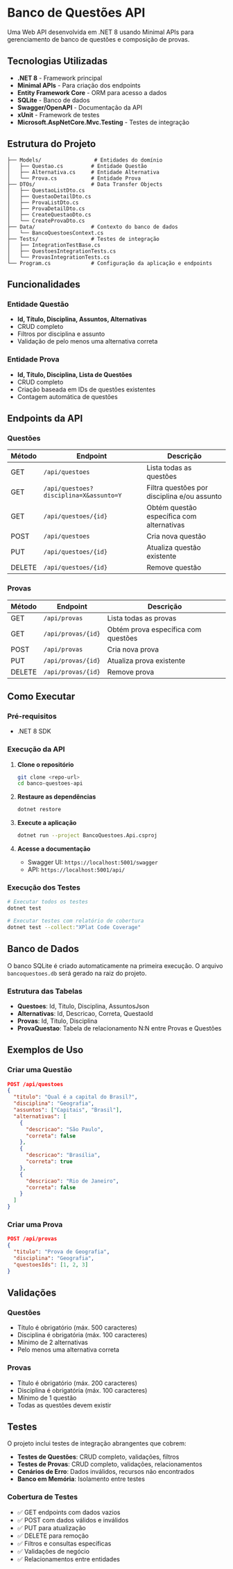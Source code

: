# Banco de Questões API

Uma Web API desenvolvida em .NET 8 usando Minimal APIs para gerenciamento de banco de questões e composição de provas.

## Tecnologias Utilizadas

- **.NET 8** - Framework principal
- **Minimal APIs** - Para criação dos endpoints
- **Entity Framework Core** - ORM para acesso a dados
- **SQLite** - Banco de dados
- **Swagger/OpenAPI** - Documentação da API
- **xUnit** - Framework de testes
- **Microsoft.AspNetCore.Mvc.Testing** - Testes de integração

## Estrutura do Projeto

```
├── Models/                 # Entidades do domínio
│   ├── Questao.cs         # Entidade Questão
│   ├── Alternativa.cs     # Entidade Alternativa
│   └── Prova.cs           # Entidade Prova
├── DTOs/                  # Data Transfer Objects
│   ├── QuestaoListDto.cs
│   ├── QuestaoDetailDto.cs
│   ├── ProvaListDto.cs
│   ├── ProvaDetailDto.cs
│   ├── CreateQuestaoDto.cs
│   └── CreateProvaDto.cs
├── Data/                  # Contexto do banco de dados
│   └── BancoQuestoesContext.cs
├── Tests/                 # Testes de integração
│   ├── IntegrationTestBase.cs
│   ├── QuestoesIntegrationTests.cs
│   └── ProvasIntegrationTests.cs
└── Program.cs             # Configuração da aplicação e endpoints
```

## Funcionalidades

### Entidade Questão
- **Id, Título, Disciplina, Assuntos, Alternativas**
- CRUD completo
- Filtros por disciplina e assunto
- Validação de pelo menos uma alternativa correta

### Entidade Prova
- **Id, Título, Disciplina, Lista de Questões**
- CRUD completo
- Criação baseada em IDs de questões existentes
- Contagem automática de questões

## Endpoints da API

### Questões

| Método | Endpoint | Descrição |
|--------|----------|-----------|
| GET | `/api/questoes` | Lista todas as questões |
| GET | `/api/questoes?disciplina=X&assunto=Y` | Filtra questões por disciplina e/ou assunto |
| GET | `/api/questoes/{id}` | Obtém questão específica com alternativas |
| POST | `/api/questoes` | Cria nova questão |
| PUT | `/api/questoes/{id}` | Atualiza questão existente |
| DELETE | `/api/questoes/{id}` | Remove questão |

### Provas

| Método | Endpoint | Descrição |
|--------|----------|-----------|
| GET | `/api/provas` | Lista todas as provas |
| GET | `/api/provas/{id}` | Obtém prova específica com questões |
| POST | `/api/provas` | Cria nova prova |
| PUT | `/api/provas/{id}` | Atualiza prova existente |
| DELETE | `/api/provas/{id}` | Remove prova |

## Como Executar

### Pré-requisitos
- .NET 8 SDK

### Execução da API

1. **Clone o repositório**
   ```bash
   git clone <repo-url>
   cd banco-questoes-api
   ```

2. **Restaure as dependências**
   ```bash
   dotnet restore
   ```

3. **Execute a aplicação**
   ```bash
   dotnet run --project BancoQuestoes.Api.csproj
   ```

4. **Acesse a documentação**
   - Swagger UI: `https://localhost:5001/swagger`
   - API: `https://localhost:5001/api/`

### Execução dos Testes

```bash
# Executar todos os testes
dotnet test

# Executar testes com relatório de cobertura
dotnet test --collect:"XPlat Code Coverage"
```

## Banco de Dados

O banco SQLite é criado automaticamente na primeira execução. O arquivo `bancoquestoes.db` será gerado na raiz do projeto.

### Estrutura das Tabelas

- **Questoes**: Id, Titulo, Disciplina, AssuntosJson
- **Alternativas**: Id, Descricao, Correta, QuestaoId
- **Provas**: Id, Titulo, Disciplina
- **ProvaQuestao**: Tabela de relacionamento N:N entre Provas e Questões

## Exemplos de Uso

### Criar uma Questão

```json
POST /api/questoes
{
  "titulo": "Qual é a capital do Brasil?",
  "disciplina": "Geografia",
  "assuntos": ["Capitais", "Brasil"],
  "alternativas": [
    {
      "descricao": "São Paulo",
      "correta": false
    },
    {
      "descricao": "Brasília",
      "correta": true
    },
    {
      "descricao": "Rio de Janeiro",
      "correta": false
    }
  ]
}
```

### Criar uma Prova

```json
POST /api/provas
{
  "titulo": "Prova de Geografia",
  "disciplina": "Geografia",
  "questoesIds": [1, 2, 3]
}
```

## Validações

### Questões
- Título é obrigatório (máx. 500 caracteres)
- Disciplina é obrigatória (máx. 100 caracteres)
- Mínimo de 2 alternativas
- Pelo menos uma alternativa correta

### Provas
- Título é obrigatório (máx. 200 caracteres)
- Disciplina é obrigatória (máx. 100 caracteres)
- Mínimo de 1 questão
- Todas as questões devem existir

## Testes

O projeto inclui testes de integração abrangentes que cobrem:

- **Testes de Questões**: CRUD completo, validações, filtros
- **Testes de Provas**: CRUD completo, validações, relacionamentos
- **Cenários de Erro**: Dados inválidos, recursos não encontrados
- **Banco em Memória**: Isolamento entre testes

### Cobertura de Testes

- ✅ GET endpoints com dados vazios
- ✅ POST com dados válidos e inválidos
- ✅ PUT para atualização
- ✅ DELETE para remoção
- ✅ Filtros e consultas específicas
- ✅ Validações de negócio
- ✅ Relacionamentos entre entidades 